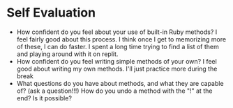 # Self Evaluation

- How confident do you feel about your use of built-in Ruby methods?
I feel fairly good about this process. I think once I get to memorizing more of these, I can do faster. I spent a long time trying to find a list of them and playing around with it on replit.
- How confident do you feel writing simple methods of your own?
I feel good about writing my own methods. I'll just practice more during the break
- What questions do you have about methods, and what they are capable of? (ask a question!!!)
How do you undo a method with the "!" at the end? Is it possible?

